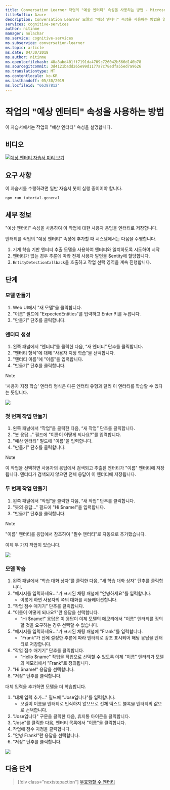 ```yaml
---
title: Conversation Learner 작업의 "예상 엔터티" 속성을 사용하는 방법 - Microsoft Cognitive Services | Microsoft Docs
titleSuffix: Azure
description: Conversation Learner 모델의 "예상 엔터티" 속성을 사용하는 방법을 알아봅니다.
services: cognitive-services
author: nitinme
manager: nolachar
ms.service: cognitive-services
ms.subservice: conversation-learner
ms.topic: article
ms.date: 04/30/2018
ms.author: nitinme
ms.openlocfilehash: 48a8abd401ff7191da4709c726042b566d140b78
ms.sourcegitcommit: 3d4121badd265e99d1177a7c78edfa55ed7a9626
ms.translationtype: MT
ms.contentlocale: ko-KR
ms.lasthandoff: 05/30/2019
ms.locfileid: "66387812"
---
```

# <a name="how-to-use-the-expected-entity-property-of-actions"></a>작업의 "예상 엔터티" 속성을 사용하는 방법

이 자습서에서는 작업의 "예상 엔터티" 속성을 설명합니다.

## <a name="video"></a>비디오

[![예상 엔터티 자습서 미리 보기](https://aka.ms/cl_Tutorial_v3_ExpectedEntity_Preview)](https://aka.ms/cl_Tutorial_v3_ExpectedEntity)

## <a name="requirements"></a>요구 사항
이 자습서를 수행하려면 일반 자습서 봇이 실행 중이어야 합니다.

    npm run tutorial-general

## <a name="details"></a>세부 정보
"예상 엔터티" 속성을 사용하여 이 작업에 대한 사용자 응답을 엔터티로 저장합니다.

엔터티를 작업의 "예상 엔터티" 속성에 추가할 때 시스템에서는 다음을 수행합니다.

1. 기계 학습 기반 엔터티 추출 모델을 사용하여 엔터티와 일치하도록 시도하여 시작
2. 엔터티가 없는 경우 추론에 따라 전체 사용자 발언을 $entity에 할당합니다.
3. `EntityDetectionCallback`을 호출하고 작업 선택 영역을 계속 진행합니다.

## <a name="steps"></a>단계

### <a name="create-the-model"></a>모델 만들기

1. Web UI에서 "새 모델"을 클릭합니다.
2. "이름" 필드에 "ExpectedEntities"를 입력하고 Enter 키를 누릅니다.
3. "만들기" 단추를 클릭합니다.

### <a name="entity-creation"></a>엔터티 생성

1. 왼쪽 패널에서 “엔터티”를 클릭한 다음, “새 엔터티” 단추를 클릭합니다.
2. “엔터티 형식”에 대해 “사용자 지정 학습”을 선택합니다.
3. "엔터티 이름"에 "이름"을 입력합니다.
4. "만들기" 단추를 클릭합니다.

> [!NOTE]
> '사용자 지정 학습' 엔터티 형식은 다른 엔터티 유형과 달리 이 엔터티를 학습할 수 있다는 뜻입니다.

![](../media/tutorial4_entities.PNG)

### <a name="create-the-first-action"></a>첫 번째 작업 만들기

1. 왼쪽 패널에서 “작업”을 클릭한 다음, “새 작업” 단추를 클릭합니다.
2. "봇 응답..." 필드에 "이름이 어떻게 되나요?"를 입력합니다.
3. "예상 엔터티" 필드에 "이름"을 입력합니다.
4. "만들기" 단추를 클릭합니다.

> [!NOTE]
> 이 작업을 선택하면 사용자의 응답에서 검색되고 추출된 엔터티가 "이름" 엔터티에 저장됩니다. 엔터티가 검색되지 않으면 전체 응답이 이 엔터티에 저장됩니다.

### <a name="create-the-second-action"></a>두 번째 작업 만들기

1. 왼쪽 패널에서 “작업”을 클릭한 다음, “새 작업” 단추를 클릭합니다.
2. "봇의 응답..." 필드에 "Hi $name!"을 입력합니다.
3. "만들기" 단추를 클릭합니다.

> [!NOTE]
> "이름" 엔터티를 응답에서 참조하여 "필수 엔터티"로 자동으로 추가했습니다.

이제 두 가지 작업이 있습니다.

![](../media/tutorial4_actions.PNG)

### <a name="train-the-model"></a>모델 학습

1. 왼쪽 패널에서 “학습 대화 상자”를 클릭한 다음, “새 학습 대화 상자” 단추를 클릭합니다.
2. "메시지를 입력하세요..."가 표시된 채팅 패널에 "안녕하세요"를 입력합니다.
    - 이렇게 하면 사용자의 쪽의 대화를 시뮬레이션합니다.
3. “작업 점수 매기기” 단추를 클릭합니다.
4. "이름이 어떻게 되나요?"란 응답을 선택합니다.
    - "Hi $name!" 응답은 이 응답이 이제 모델의 메모리에서 "이름" 엔터티를 정의할 것을 요구하는 경우 선택할 수 없습니다.
5. "메시지를 입력하세요..."가 표시된 채팅 패널에 "Frank"를 입력합니다.
    - "Frank"가 전에 설정한 추론에 따라 엔터티로 강조 표시되어 해당 응답을 엔터티로 저장합니다.
6. “작업 점수 매기기” 단추를 클릭합니다.
    - "Hello $name" 작업을 작업으로 선택할 수 있도록 이제 "이름" 엔터티가 모델의 메모리에서 "Frank"로 정의됩니다.
7. "Hi $name!" 응답을 선택합니다.
8. "저장" 단추를 클릭합니다.

대체 입력을 추가하면 모델을 더 학습합니다.

1. "대체 입력 추가..." 필드에 "Jose입니다"를 입력합니다.
    - 모델이 이름을 엔터티로 인식하지 않으므로 전체 텍스트 블록을 엔터티의 값으로 선택합니다.
2. "Jose입니다" 구문을 클릭한 다음, 휴지통 아이콘을 클릭합니다.
3. "Jose"를 클릭한 다음, 엔터티 목록에서 "이름"을 클릭합니다.
4. 작업에 점수 지정을 클릭합니다.
5. "안녕 Frank!"란 응답을 선택합니다.
6. "저장" 단추를 클릭합니다.

![](../media/tutorial4_dialogs.PNG)

## <a name="next-steps"></a>다음 단계

> [!div class="nextstepaction"]
> [무효화할 수 엔터티](./06-negatable-entities.md)
